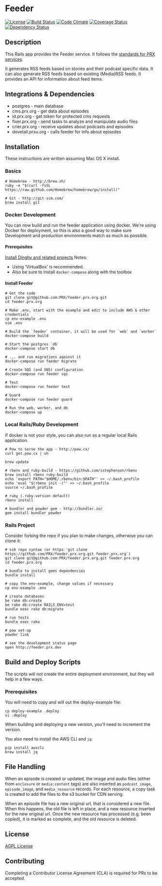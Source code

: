 # Feeder
[![License](https://img.shields.io/badge/license-AGPL-blue.svg)](https://www.gnu.org/licenses/agpl-3.0.html)
[![Build Status](https://travis-ci.org/PRX/feeder.prx.org.svg)](https://travis-ci.org/PRX/feeder.prx.org)
[![Code Climate](https://codeclimate.com/github/PRX/feeder.prx.org/badges/gpa.svg)](https://codeclimate.com/github/PRX/feeder.prx.org)
[![Coverage Status](https://coveralls.io/repos/PRX/feeder.prx.org/badge.svg)](https://coveralls.io/r/PRX/feeder.prx.org)
[![Dependency Status](https://gemnasium.com/PRX/feeder.prx.org.svg)](https://gemnasium.com/PRX/feeder.prx.org)

## Description
This Rails app provides the Feeder service.
It follows the [standards for PRX services](https://github.com/PRX/meta.prx.org/wiki/Project-Standards#services).

It generates RSS feeds based on stories and their podcast specific data.
It can also generate RSS feeds based on existing (Media)RSS feeds.
It provides an API for information about feed items.

## Integrations & Dependencies
- postgres - main database
- cms.prx.org - get data about episodes
- id.prx.org - get token for protected cms requests
- fixer.prx.org - send tasks to analyze and manipulate audio files
- crier.prx.org - receive updates about podcasts and episodes
- dovetail.prxu.org - calls feeder for info about episodes

## Installation
These instructions are written assuming Mac OS X install.

### Basics
```
# Homebrew - http://brew.sh/
ruby -e "$(curl -fsSL https://raw.github.com/Homebrew/homebrew/go/install)"

# Git - http://git-scm.com/
brew install git
```

### Docker Development
You can now build and run the feeder application using docker.
We're using Docker for deployment, so this is also a good way to make sure
Development and production environments match as much as possible.

#### Prerequisites
[Install Dinghy and related projects](https://github.com/codekitchen/dinghy)
Notes:
* Using 'VirtualBox' is recommended.
* Also be sure to install `docker-compose` along with the toolbox

#### Install Feeder
```
# Get the code
git clone git@github.com:PRX/feeder.prx.org.git
cd feeder.prx.org

# Make .env, start with the example and edit to include AWS & other credentials
cp env-example .env
vim .env

# Build the `feeder` container, it will be used for `web` and `worker`
docker-compose build

# Start the postgres `db`
docker-compose start db

# ... and run migrations against it
docker-compose run feeder migrate

# Create SQS (and SNS) configuration
docker-compose run feeder sqs

# Test
docker-compose run feeder test

# Guard
docker-compose run feeder guard

# Run the web, worker, and db
docker-compose up
```

### Local Rails/Ruby Development
If docker is not your style, you can also run as a regular local Rails application.
```
# Pow to serve the app - http://pow.cx/
curl get.pow.cx | sh

brew update

# rbenv and ruby-build - https://github.com/sstephenson/rbenv
brew install rbenv ruby-build
echo 'export PATH="$HOME/.rbenv/bin:$PATH"' >> ~/.bash_profile
echo 'eval "$(rbenv init -)"' >> ~/.bash_profile
source ~/.bash_profile

# ruby (.ruby-version default)
rbenv install

# bundler and powder gem - http://bundler.io/
gem install bundler powder
```

### Rails Project
Consider forking the repo if you plan to make changes, otherwise you can clone it:
```
# ssh repo syntax (or https `git clone https://github.com/PRX/feeder.prx.org.git feeder.prx.org`)
git clone git@github.com:PRX/feeder.prx.org.git feeder.prx.org
cd feeder.prx.org

# bundle to install gems dependencies
bundle install

# copy the env-example, change values if necessary
cp env-example .env

# create databases
be rake db:create
be rake db:create RAILS_ENV=test
bundle exec rake db:migrate

# run tests
bundle exec rake

# pow set-up
powder link

# see the development status page
open http://feeder.prx.dev
```

## Build and Deploy Scripts
The scripts will not create the entire deployment environment, but they will
help in a few ways.

### Prerequisites
You will need to copy and will out the deploy-example file:
```
cp deploy-example .deploy
vi .deploy
```

When building and deploying a new version, you'll need to increment the version.

You also need to install the AWS CLI and `jq`:
```
pip install awscli
brew install jq
```

## File Handling

When an episode is created or updated, the image and audio files (either from `enclosure` or `media:content` tags) are also inserted as `podcast_image`, `episode_image`, and `media_resource` records.
For each resource, a copy task is created to add the files to the s3 bucket for CDN serving.

When an episode file has a new original url, that is considered a new file. When this happens, the old file is left in place, and a new resource inserted for the new original url. Once the new resource has processed (e.g. been copied), it is marked as complete, and the old resource is deleted.

## License
[AGPL License](https://www.gnu.org/licenses/agpl-3.0.html)

## Contributing
Completing a Contributor License Agreement (CLA) is required for PRs to be accepted.
